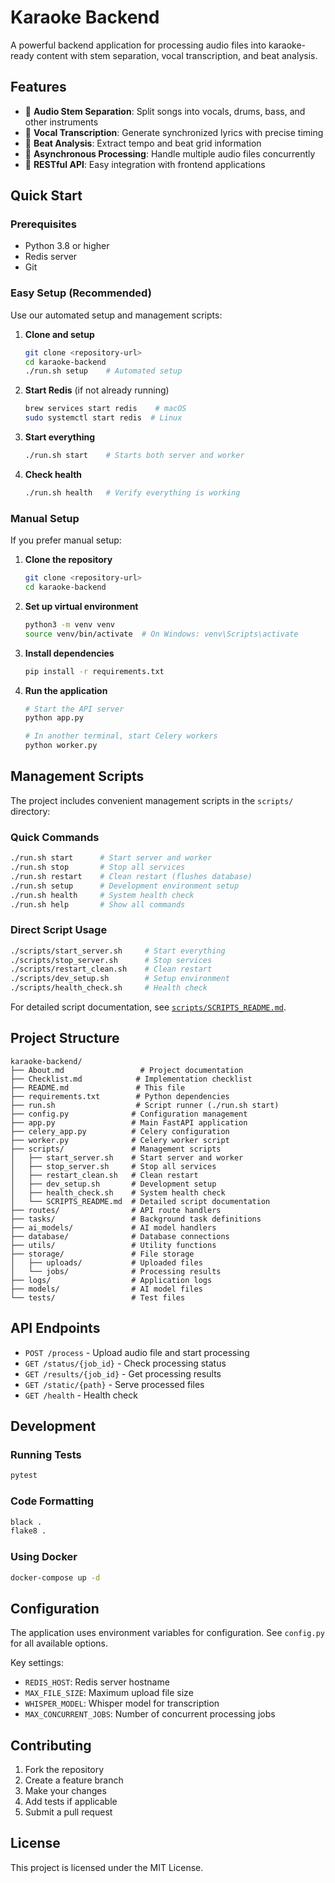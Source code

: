 # Karaoke Backend

A powerful backend application for processing audio files into karaoke-ready content with stem separation, vocal transcription, and beat analysis.

## Features

- 🎵 **Audio Stem Separation**: Split songs into vocals, drums, bass, and other instruments
- 🎤 **Vocal Transcription**: Generate synchronized lyrics with precise timing
- 🥁 **Beat Analysis**: Extract tempo and beat grid information
- 🚀 **Asynchronous Processing**: Handle multiple audio files concurrently
- 📡 **RESTful API**: Easy integration with frontend applications

## Quick Start

### Prerequisites

- Python 3.8 or higher
- Redis server
- Git

### Easy Setup (Recommended)

Use our automated setup and management scripts:

1. **Clone and setup**
   ```bash
   git clone <repository-url>
   cd karaoke-backend
   ./run.sh setup    # Automated setup
   ```

2. **Start Redis** (if not already running)
   ```bash
   brew services start redis    # macOS
   sudo systemctl start redis  # Linux
   ```

3. **Start everything**
   ```bash
   ./run.sh start    # Starts both server and worker
   ```

4. **Check health**
   ```bash
   ./run.sh health   # Verify everything is working
   ```

### Manual Setup

If you prefer manual setup:

1. **Clone the repository**
   ```bash
   git clone <repository-url>
   cd karaoke-backend
   ```

2. **Set up virtual environment**
   ```bash
   python3 -m venv venv
   source venv/bin/activate  # On Windows: venv\Scripts\activate
   ```

3. **Install dependencies**
   ```bash
   pip install -r requirements.txt
   ```

4. **Run the application**
   ```bash
   # Start the API server
   python app.py
   
   # In another terminal, start Celery workers
   python worker.py
   ```

## Management Scripts

The project includes convenient management scripts in the `scripts/` directory:

### Quick Commands
```bash
./run.sh start      # Start server and worker
./run.sh stop       # Stop all services
./run.sh restart    # Clean restart (flushes database)
./run.sh setup      # Development environment setup
./run.sh health     # System health check
./run.sh help       # Show all commands
```

### Direct Script Usage
```bash
./scripts/start_server.sh     # Start everything
./scripts/stop_server.sh      # Stop services
./scripts/restart_clean.sh    # Clean restart
./scripts/dev_setup.sh        # Setup environment
./scripts/health_check.sh     # Health check
```

For detailed script documentation, see [`scripts/SCRIPTS_README.md`](scripts/SCRIPTS_README.md).

## Project Structure

```
karaoke-backend/
├── About.md                 # Project documentation
├── Checklist.md            # Implementation checklist
├── README.md               # This file
├── requirements.txt        # Python dependencies
├── run.sh                  # Script runner (./run.sh start)
├── config.py              # Configuration management
├── app.py                 # Main FastAPI application
├── celery_app.py          # Celery configuration
├── worker.py              # Celery worker script
├── scripts/               # Management scripts
│   ├── start_server.sh    # Start server and worker
│   ├── stop_server.sh     # Stop all services
│   ├── restart_clean.sh   # Clean restart
│   ├── dev_setup.sh       # Development setup
│   ├── health_check.sh    # System health check
│   └── SCRIPTS_README.md  # Detailed script documentation
├── routes/                # API route handlers
├── tasks/                 # Background task definitions
├── ai_models/             # AI model handlers
├── database/              # Database connections
├── utils/                 # Utility functions
├── storage/               # File storage
│   ├── uploads/           # Uploaded files
│   └── jobs/              # Processing results
├── logs/                  # Application logs
├── models/                # AI model files
└── tests/                 # Test files
```

## API Endpoints

- `POST /process` - Upload audio file and start processing
- `GET /status/{job_id}` - Check processing status
- `GET /results/{job_id}` - Get processing results
- `GET /static/{path}` - Serve processed files
- `GET /health` - Health check

## Development

### Running Tests
```bash
pytest
```

### Code Formatting
```bash
black .
flake8 .
```

### Using Docker
```bash
docker-compose up -d
```

## Configuration

The application uses environment variables for configuration. See `config.py` for all available options.

Key settings:
- `REDIS_HOST`: Redis server hostname
- `MAX_FILE_SIZE`: Maximum upload file size
- `WHISPER_MODEL`: Whisper model for transcription
- `MAX_CONCURRENT_JOBS`: Number of concurrent processing jobs

## Contributing

1. Fork the repository
2. Create a feature branch
3. Make your changes
4. Add tests if applicable
5. Submit a pull request

## License

This project is licensed under the MIT License. 